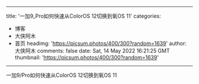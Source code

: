 
---
title: '一加9_Pro如何快速从ColorOS 12切换到氧OS 11'
categories: 
 - 博客
 - 大侠阿木
 - 首页
headimg: 'https://picsum.photos/400/300?random=1639'
author: 大侠阿木
comments: false
date: Sat, 14 May 2022 16:21:25 GMT
thumbnail: 'https://picsum.photos/400/300?random=1639'
---

<div>   
一加9/Pro如何快速从ColorOS 12切换到氧OS 11  
</div>
            